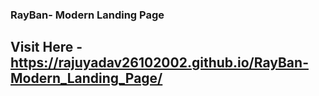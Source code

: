 ### RayBan - Modern Landing Page
## Visit Here -  https://rajuyadav26102002.github.io/RayBan-Modern_Landing_Page/

 
 
